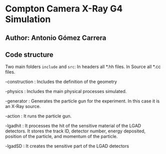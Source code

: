 # Compton Camera X-Ray G4 Simulation

## Author: Antonio Gómez Carrera

## Code structure

Two main folders ``include`` and ``src``:
In headers all *.hh files.
In Source all *.cc files.

-construction :
Includes the definition of the geometry

-physics :
Includes the main physical processes simulated.

-generator :
Generates the particle gun for the experiment. In this case it is an X-Ray source. 

-action :
It runs the particle gun.

-lgadhit :
It processes the hit of the sensitive material of the LGAD detectors. It stores the track ID, detector number, energy deposited, position of the particle, and momentum of the particle.

-lgadSD :
It creates the sensitive part of the LGAD detectors
